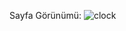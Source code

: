 Sayfa Görünümü:
![clock](https://github.com/i99c/Js-Clock/assets/119710326/c5a95d2d-e257-4dda-832d-107bc996b25c)
